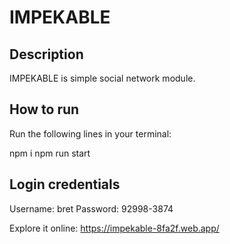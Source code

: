 # IMPEKABLE

## Description
IMPEKABLE is simple social network module.

## How to run

Run the following lines in your terminal:

npm i
npm run start

## Login credentials

Username: bret
Password: 92998-3874

Explore it online: https://impekable-8fa2f.web.app/
